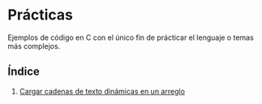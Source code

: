 # Prácticas

Ejemplos de código en C con el único fin de prácticar el lenguaje o temas más complejos.

## Índice

1. [Cargar cadenas de texto dinámicas en un arreglo](./load_str_dynamic/main.c)